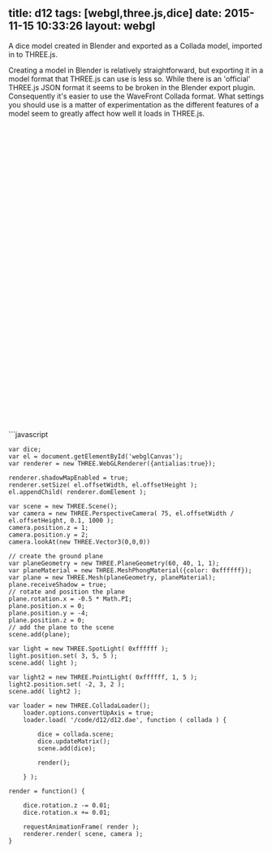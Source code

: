 title: d12
tags: [webgl,three.js,dice]
date: 2015-11-15 10:33:26
layout: webgl
---
A dice model created in Blender and exported as a Collada model, imported in to THREE.js.

Creating a model in Blender is relatively straightforward, but exporting it in a model format that THREE.js can use is less so. While there is an 'official' THREE.js JSON format it seems to be broken in the Blender export plugin. Consequently it's easier to use the WaveFront Collada format. What settings you should use is a matter of experimentation as the different features of a model seem to greatly affect how well it loads in THREE.js.
<!-- more -->
<div id="webglCanvas" style="width: 100%; height: 600px;"></div>
<script src="/code/d12/d12.js"></script>
```javascript

    var dice;
    var el = document.getElementById('webglCanvas');
    var renderer = new THREE.WebGLRenderer({antialias:true});

    renderer.shadowMapEnabled = true;
    renderer.setSize( el.offsetWidth, el.offsetHeight );
    el.appendChild( renderer.domElement );

    var scene = new THREE.Scene();
    var camera = new THREE.PerspectiveCamera( 75, el.offsetWidth / el.offsetHeight, 0.1, 1000 );
    camera.position.z = 1;
    camera.position.y = 2;
    camera.lookAt(new THREE.Vector3(0,0,0))

    // create the ground plane
    var planeGeometry = new THREE.PlaneGeometry(60, 40, 1, 1);
    var planeMaterial = new THREE.MeshPhongMaterial({color: 0xffffff});
    var plane = new THREE.Mesh(planeGeometry, planeMaterial);
    plane.receiveShadow = true;
    // rotate and position the plane
    plane.rotation.x = -0.5 * Math.PI;
    plane.position.x = 0;
    plane.position.y = -4;
    plane.position.z = 0;
    // add the plane to the scene
    scene.add(plane);

    var light = new THREE.SpotLight( 0xffffff );
    light.position.set( 3, 5, 5 );
    scene.add( light );

    var light2 = new THREE.PointLight( 0xffffff, 1, 5 );
    light2.position.set( -2, 3, 2 );
    scene.add( light2 );

    var loader = new THREE.ColladaLoader();
        loader.options.convertUpAxis = true;
        loader.load( '/code/d12/d12.dae', function ( collada ) {

            dice = collada.scene;
            dice.updateMatrix();
            scene.add(dice);

            render();

        } );

    render = function() {

        dice.rotation.z -= 0.01;
        dice.rotation.x += 0.01;

        requestAnimationFrame( render );
        renderer.render( scene, camera );
    }

```